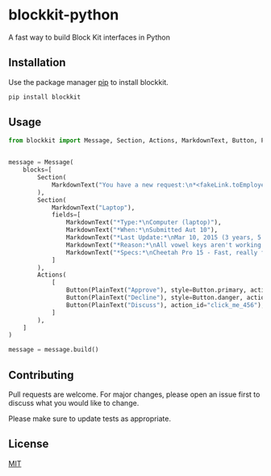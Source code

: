 # blockkit-python

A fast way to build Block Kit interfaces in Python 

## Installation

Use the package manager [pip](https://pip.pypa.io/en/stable/) to install blockkit.

```bash
pip install blockkit
```

## Usage

```python
from blockkit import Message, Section, Actions, MarkdownText, Button, PlainText


message = Message(
    blocks=[
        Section(
            MarkdownText("You have a new request:\n*<fakeLink.toEmployeeProfile.com|Fred Enriquez - New device request>*")
        ),
        Section(
            MarkdownText("Laptop"),
            fields=[
                MarkdownText("*Type:*\nComputer (laptop)"),
                MarkdownText("*When:*\nSubmitted Aut 10"),
                MarkdownText("*Last Update:*\nMar 10, 2015 (3 years, 5 months)"),
                MarkdownText("*Reason:*\nAll vowel keys aren't working."),
                MarkdownText("*Specs:*\nCheetah Pro 15 - Fast, really fast"),
            ]
        ),
        Actions(
            [
                Button(PlainText("Approve"), style=Button.primary, action_id="click_me_123"),
                Button(PlainText("Decline"), style=Button.danger, action_id="click_me_456"),
                Button(PlainText("Discuss"), action_id="click_me_456"),
            ]
        ),
    ]
)

message = message.build()
```

## Contributing
Pull requests are welcome. For major changes, please open an issue first to discuss what you would like to change.

Please make sure to update tests as appropriate.

## License
[MIT](https://choosealicense.com/licenses/mit/)